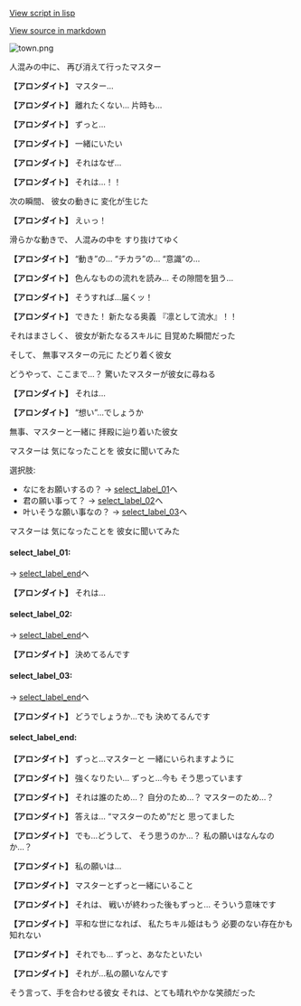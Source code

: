 [View script in lisp](../scripts/10074203.txt)

[View source in markdown](10074203.md)

![town.png](../images/backgrounds/town.png)

人混みの中に、
再び消えて行ったマスター

**【アロンダイト】**
マスター…

**【アロンダイト】**
離れたくない…
片時も…

**【アロンダイト】**
ずっと…

**【アロンダイト】**
一緒にいたい

**【アロンダイト】**
それはなぜ…

**【アロンダイト】**
それは…！！

次の瞬間、
彼女の動きに
変化が生じた

**【アロンダイト】**
えぃっ！

滑らかな動きで、
人混みの中を
すり抜けてゆく

**【アロンダイト】**
“動き”の…
“チカラ”の…
“意識”の…

**【アロンダイト】**
色んなものの流れを読み…
その隙間を狙う…

**【アロンダイト】**
そうすれば…届くッ！

**【アロンダイト】**
できた！
新たなる奥義
『凛として流水』！！

それはまさしく、
彼女が新たなるスキルに
目覚めた瞬間だった

そして、
無事マスターの元に
たどり着く彼女

どうやって、ここまで…？
驚いたマスターが彼女に尋ねる

**【アロンダイト】**
それは…

**【アロンダイト】**
“想い”…でしょうか

無事、マスターと一緒に
拝殿に辿り着いた彼女

マスターは
気になったことを
彼女に聞いてみた

選択肢:
- なにをお願いするの？ → [select_label_01](#select_label_01)へ
- 君の願い事って？ → [select_label_02](#select_label_02)へ
- 叶いそうな願い事なの？ → [select_label_03](#select_label_03)へ

マスターは
気になったことを
彼女に聞いてみた

#### select_label_01:
 → [select_label_end](#select_label_end)へ

**【アロンダイト】**
それは…

#### select_label_02:
 → [select_label_end](#select_label_end)へ

**【アロンダイト】**
決めてるんです

#### select_label_03:
 → [select_label_end](#select_label_end)へ

**【アロンダイト】**
どうでしょうか…でも
決めてるんです

#### select_label_end:

**【アロンダイト】**
ずっと…マスターと
一緒にいられますように

**【アロンダイト】**
強くなりたい…
ずっと…今も
そう思っています

**【アロンダイト】**
それは誰のため…？
自分のため…？
マスターのため…？

**【アロンダイト】**
答えは…
“マスターのため”だと
思ってました

**【アロンダイト】**
でも…どうして、
そう思うのか…？
私の願いはなんなのか…？

**【アロンダイト】**
私の願いは…

**【アロンダイト】**
マスターとずっと一緒にいること

**【アロンダイト】**
それは、
戦いが終わった後もずっと…
そういう意味です

**【アロンダイト】**
平和な世になれば、
私たちキル姫はもう
必要のない存在かも知れない

**【アロンダイト】**
それでも…
ずっと、あなたといたい

**【アロンダイト】**
それが…私の願いなんです

そう言って、手を合わせる彼女
それは、とても晴れやかな笑顔だった
